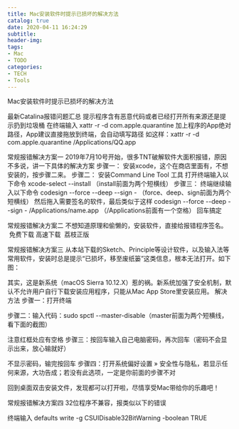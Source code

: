```yaml
---
title: Mac安装软件时提示已损坏的解决方法
catalog: true
date: 2020-04-11 16:24:29
subtitle:
header-img:
tags:
- Mac
- TODO
categories:
- TECH
- Tools
---
```



Mac安装软件时提示已损坏的解决方法

最新Catalina报错问题汇总
提示程序含有恶意代码或者已经打开所有来源还是提示扔到垃圾桶
在终端输入 xattr -r -d com.apple.quarantine 加上程序的App绝对路径，App建议直接拖放到终端，会自动填写路径
如这样：xattr -r -d com.apple.quarantine /Applications/QQ.app

常规报错解决方案一
2019年7月10号开始，很多TNT破解软件大面积报错，原因不多说，讲一下具体的解决方案
步骤一：
安装xcode，这个在商店里面有，不想安装的，按步骤二来。
步骤二：
安装Command Line Tool 工具
打开终端输入以下命令
xcode-select --install （install前面为两个短横线）
步骤三：
终端继续输入以下命令
codesign --force --deep --sign - （force、deep、sign前面为两个短横线）
然后拖入需要签名的软件，最后类似于这样
codesign --force --deep --sign - /Applications/name.app （/Applications前面有一个空格）
回车搞定


常规报错解决方案二
不想知道原理和偷懒的，安装软件，直接给报错程序签名。
 免费下载 高速下载  荔枝正版



常规报错解决方案三
从本站下载的Sketch、Principle等设计软件，以及输入法等常用软件，安装时总是提示“已损坏，移至废纸篓”这类信息，根本无法打开。如下图：

其实，这是新系统（macOS Sierra 10.12.X）惹的祸。新系统加强了安全机制，默认不允许用户自行下载安装应用程序，只能从Mac App Store里安装应用。
解决方法
步骤一：打开终端

步骤二：输入代码：sudo spctl --master-disable（master前面为两个短横线，看下面的截图）

注意红框处应有空格
步骤三：按回车输入自己电脑密码，再次回车（密码不会显示出来，放心输就好）

不显示密码，输完按回车
步骤四：打开系统偏好设置 » 安全性与隐私，若显示任何来源，大功告成；若没有此选项，一定是你前面的步骤不对


回到桌面双击安装文件，发现都可以打开啦，尽情享受Mac带给你的乐趣吧！



常规报错解决方案四
32位程序不兼容，报类似以下的错误


终端输入
defaults write -g CSUIDisable32BitWarning -boolean TRUE
